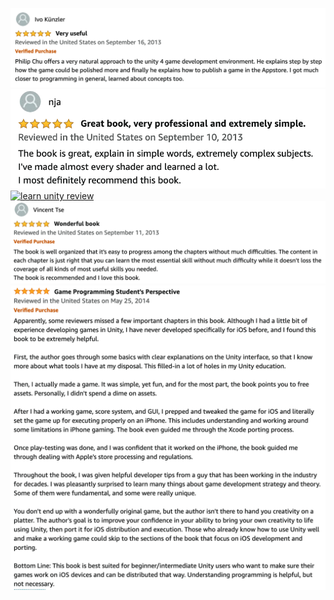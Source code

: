 [![learn unity review](/images/learnunity/reviews/ivokunzler.png)](https://www.amazon.com/Learn-Unity-Development-Technology-Action/dp/1430248750)
[![learn unity review](/images/learnunity/reviews/nja.png)](https://www.amazon.com/Learn-Unity-Development-Technology-Action/dp/1430248750)
[![learn unity review](/images/learnunity/reviews/schmosef.png)](https://www.amazon.com/Learn-Unity-Development-Technology-Action/dp/1430248750)
[![learn unity review](/images/learnunity/reviews/vincenttse.png)](https://www.amazon.com/Learn-Unity-Development-Technology-Action/dp/1430248750)
[![learn unity review](/images/learnunity/reviews/student.png)](https://www.amazon.com/Learn-Unity-Development-Technology-Action/dp/1430248750)